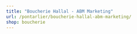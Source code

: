 ```yaml
---
title: "Boucherie Hallal - ABM Marketing"
url: /pontarlier/boucherie-hallal-abm-marketing/
shop: boucherie
---
```

